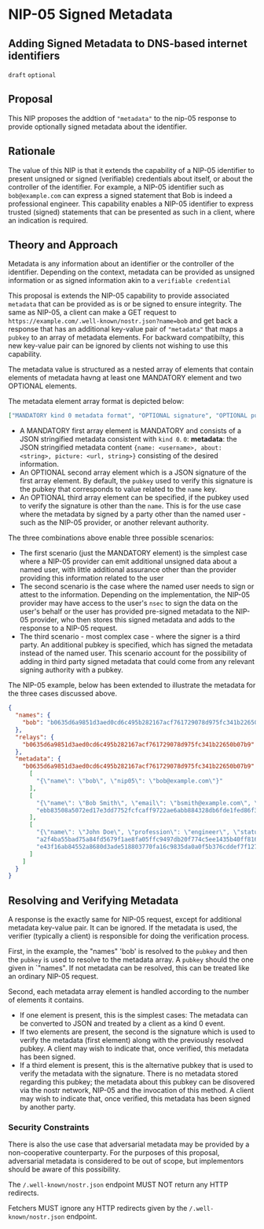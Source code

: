 NIP-05 Signed Metadata
======

Adding Signed Metadata to DNS-based internet identifiers
----------------------------------------------------

`draft` `optional`

## Proposal

This NIP proposes the addtion of ```"metadata"``` to the nip-05 response to provide optionally signed metadata about the identifier.

## Rationale

The value of this NIP is that it extends the capability of a NIP-05 identifier to present unsigned or signed (verifiable) credentials about itself, or about the controller of the identifier. For example, a NIP-05 identifier such as ```bob@example.com``` can express a signed statement that Bob is indeed a professional engineer. This capability enables a NIP-05 identifier to express trusted (signed) statements that can be presented as such in a client, where an indication is required.

## Theory and Approach

Metadata is any information about an identifier or the controller of the identifier. Depending on the context, metadata can be provided as unsigned information or as signed information akin to a ```verifiable credential``` 

This proposal is extends the NIP-05 capability to provide associated ```metadata``` that can be provided as is or be signed to ensure integrity. The same as NIP-05, a client can make a GET request to `https://example.com/.well-known/nostr.json?name=bob` and get back a response that has an additional key-value pair of ```"metadata"``` that maps a ```pubkey``` to an array of metadata elements. For backward compatibilty, this new key-value pair can be ignored by clients not wishing to use this capability.

The metadata value is structured as a nested array of elements that contain elements of metadata havng at least one MANDATORY element and two OPTIONAL elements. 

The metadata element array format is depicted below:
```json 
["MANDATORY kind 0 metadata format", "OPTIONAL signature", "OPTIONAL pubkey"]
```

* A MANDATORY first array element is MANDATORY and consists of a JSON stringified metadata consistent with ```kind 0```.  `0`: **metadata**: the JSON stringified metadata content  `{name: <username>, about: <string>, picture: <url, string>}` consisting of the desired information.
* An OPTIONAL second array element which is a JSON signature of the first array element. By default, the ```pubkey``` used to verify this signature is the pubkey that corresponds to value related to the ```name``` key. 
* An OPTIONAL third array element can be specified, if the pubkey used to verify the signature is other than the ```name```. This is for the use case where the metadata by signed by a party other than the named user - such as the NIP-05 provider, or another relevant authority.

The three combinations above enable three possible scenarios:

* The first scenario (just the MANDATORY element) is the simplest case where a NIP-05 provider can emit additional unsigned data about a named user, with little additional assurance other than the provider providing this information related to the user
* The second scenario is the case where the named user needs to sign or attest to the information. Depending on the implementation, the NIP-05 provider may have access to the user's ```nsec``` to sign the data on the user's behalf or the user has provided pre-signed metadata to the NIP-05 provider, who then stores this signed metadata and adds to the response to a NIP-05 request.
* The third scenario - most complex case - where the signer is a third party. An additional pubkey is specified, which has signed the metadata instead of the named user. This scenario account for the possibility of adding in third party signed metadata that could come from any relevant signing authority with a pubkey.

The NIP-05 example, below has been extended to illustrate the metadata for the three cases discussed above.

```json
{
  "names": {
    "bob": "b0635d6a9851d3aed0cd6c495b282167acf761729078d975fc341b22650b07b9"
  },
  "relays": {
    "b0635d6a9851d3aed0cd6c495b282167acf761729078d975fc341b22650b07b9": [ "wss://relay.example.com", "wss://relay2.example.com" ]
  },
  "metadata": {
    "b0635d6a9851d3aed0cd6c495b282167acf761729078d975fc341b22650b07b9": [
      [
        "{\"name\": \"bob\", \"nip05\": \"bob@example.com\"}"
      ],
      [
        "{\"name\": \"Bob Smith\", \"email\": \"bsmith@example.com\", \"status\": \"employed\"}",
        "ebb83508a5072ed17e3dd7752fcfcaff9722ae6abb884328db6fde1fed86f357000f8fd75b4303a3ea7cc4913e72744e936064088c9ecc81ff84b442b60d1820"
      ],
      [
        "{\"name\": \"John Doe\", \"profession\": \"engineer\", \"status\": \"active\"}",
        "a2f4ba55bad75a84fd5679f1ae8fa05ffc9497db20f774c5ee1435b40ff81638f9f9f0a5a8ed8c631d52b9ae56d5d6209b3a48ed8ed535fb80cc693e79e2dba7",
        "e43f16ab84552a8680d3ade518803770fa16c9835da0a0f5b376cddef7f12786"
      ]
    ]
  }
}
````

## Resolving and Verifying Metadata

A response is the exactly same for NIP-05 request, except for additional metadata key-value pair. It can be ignored. If the metadata is used, the verifier (typically a client) is responsible for doing the verification process.

First, in the example, the "names" 'bob' is resolved to the ```pubkey``` and then the ```pubkey``` is used to resolve to the metadata array. A ```pubkey``` should the one given in `"names". If not metadata can be resolved, this can be treated like an ordinary NIP-05 request.

Second, each metadata array element is handled according to the number of elements it contains.

* If one element is present, this is the simplest cases: The metadata can be converted to JSON and treated by a client as a kind 0 event.
* If two elements are present, the second is the signature which is used to verify the metadata (first element) along with the previously resolved pubkey. A client may wish to indicate that, once verified, this metadata has been signed.
* If a third element is present, this is the alternative pubkey that is used to verify the metadata with the signature. There is no metadata stored regarding this pubkey; the metadata about this pubkey can be disovered via the nostr network, NIP-05 and the invocation of this method. A client may wish to indicate that, once verified, this metadata has been signed by another party.


### Security Constraints

There is also the use case that adversarial metadata may be provided by a non-cooperative counterparty. For the purposes of this proposal, adversarial metadata is considered to be out of scope, but implementors should be aware of this possibility. 

The `/.well-known/nostr.json` endpoint MUST NOT return any HTTP redirects.

Fetchers MUST ignore any HTTP redirects given by the `/.well-known/nostr.json` endpoint.
